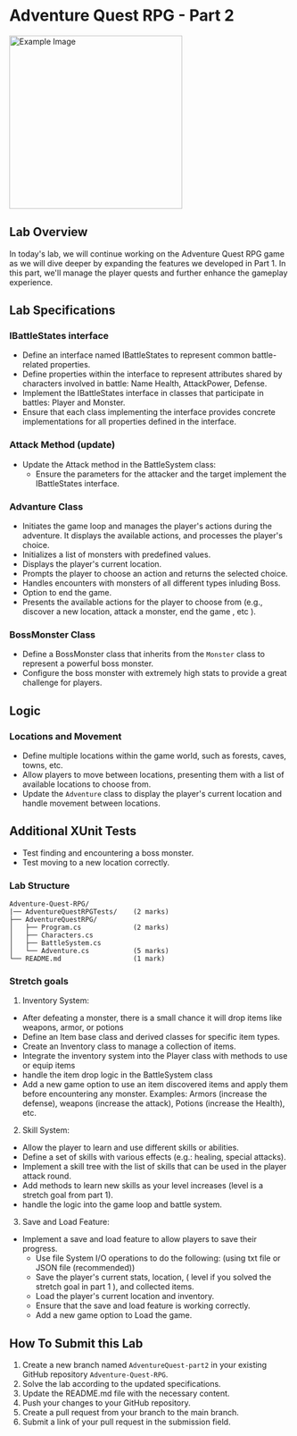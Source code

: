 # Adventure Quest RPG - Part 2
<img src="https://media.moddb.com/cache/images/games/1/22/21736/thumb_620x2000/MCN_DEATH.gif" alt="Example Image" width="310"/>

## Lab Overview
In today's lab, we will continue working on the Adventure Quest RPG game as we will dive deeper by expanding the features we developed in Part 1. In this part, we'll manage the player quests and further enhance the gameplay experience.

## Lab Specifications

### IBattleStates interface
- Define an interface named IBattleStates to represent common battle-related properties.
- Define properties within the interface to represent attributes shared by characters involved in battle: Name Health, AttackPower, Defense.
- Implement the IBattleStates interface in classes that participate in battles: Player and Monster.
- Ensure that each class implementing the interface provides concrete implementations for all properties defined in the interface.

### Attack Method (update)
- Update the Attack method in the BattleSystem class:
  - Ensure the parameters for the attacker and the target implement the IBattleStates interface.

### Advanture Class
- Initiates the game loop and manages the player's actions during the adventure. It displays the available actions, and processes the player's choice.
- Initializes a list of monsters with predefined values.
- Displays the player's current location.
- Prompts the player to choose an action and returns the selected choice.
- Handles encounters with monsters of all different types inluding Boss.
- Option to end the game.
- Presents the available actions for the player to choose from  (e.g., discover a new location, attack a monster, end the game , etc ).

### BossMonster Class
- Define a BossMonster class that inherits from the `Monster` class to represent a powerful boss monster.
- Configure the boss monster with extremely high stats to provide a great challenge for players.

## Logic
### Locations and Movement
- Define multiple locations within the game world, such as forests, caves, towns, etc.
- Allow players to move between locations, presenting them with a list of available locations to choose from.
- Update the `Adventure` class to display the player's current location and handle movement between locations.

## Additional XUnit Tests  
- Test finding and encountering a boss monster.
- Test moving to a new location correctly.

### Lab Structure
```
Adventure-Quest-RPG/
|── AdventureQuestRPGTests/    (2 marks)
├── AdventureQuestRPG/
│   ├── Program.cs             (2 marks)
│   ├── Characters.cs             
│   ├── BattleSystem.cs        
│   └── Adventure.cs           (5 marks)
└── README.md                  (1 mark)
```

### Stretch goals
1. Inventory System:
  - After defeating a monster, there is a small chance it will drop items like weapons, armor, or potions
  - Define an Item base class and derived classes for specific item types.
  - Create an Inventory class to manage a collection of items.
  - Integrate the inventory system into the Player class with methods to use or equip items
  - handle the item drop logic in the BattleSystem class
  - Add a new game option to use an item discovered items and apply them before encountering any monster.
  Examples: Armors (increase the defense), weapons (increase the attack), Potions (increase the Health), etc.

2. Skill System:
 - Allow the player to learn and use different skills or abilities.
 - Define a set of skills with various effects (e.g.: healing, special attacks).
 - Implement a skill tree with the list of skills that can be used in the player attack round.
 - Add methods to learn new skills as your level increases (level is a stretch goal from part 1).
 - handle the logic into the game loop and battle system.

3. Save and Load Feature:
- Implement a save and load feature to allow players to save their progress.
  - Use file System I/O operations to do the following: (using txt file or JSON file (recommended))
  - Save the player's current stats, location, ( level if you solved the stretch goal in part 1 ), and collected items.
  - Load the player's current location and inventory.
  - Ensure that the save and load feature is working correctly.
  - Add a new game option to Load the game.


## How To Submit this Lab
1. Create a new branch named `AdventureQuest-part2` in your existing GitHub repository `Adventure-Quest-RPG`.
2. Solve the lab according to the updated specifications.
3. Update the README.md file with the necessary content.
4. Push your changes to your GitHub repository.
5. Create a pull request from your branch to the main branch.
6. Submit a link of your pull request in the submission field.





